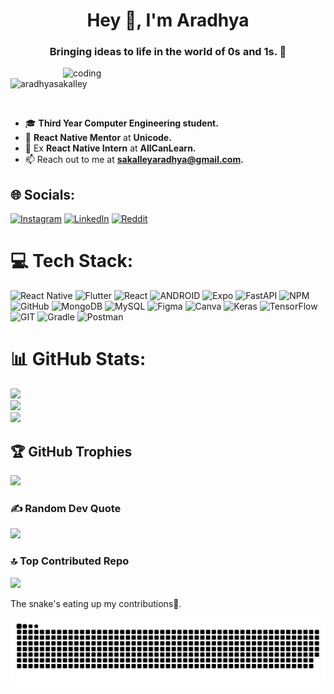 <div>
  <h1 align="center">Hey 👋, I'm Aradhya</h1>
  <h3 align="center">Bringing ideas to life in the world of 0s and 1s. 🌟</h3>


  <img align="right" alt="coding" width="420" src="https://github.com/aradhyasakalley/aradhyasakalley/assets/102210237/20bda020-7b9f-45fe-8fa7-9a424ce3fac0">

  <p align="left">
    <img src="https://komarev.com/ghpvc/?username=aradhyasakalley&label=Profile%20views&color=0e75b6&style=flat"
      alt="aradhyasakalley" />
  </p>

  <br>

  - 🎓 **Third Year Computer Engineering student.**
  - 🚀 **React Native Mentor** at **Unicode.**
  - 💼 Ex **React Native Intern** at **AllCanLearn.**
  - 📫 Reach out to me at **sakalleyaradhya@gmail.com.**

  ## 🌐 Socials:
  [![Instagram](https://img.shields.io/badge/Instagram-%23E4405F.svg?logo=Instagram&logoColor=white)](https://instagram.com/aradhyasakalley) [![LinkedIn](https://img.shields.io/badge/LinkedIn-%230077B5.svg?logo=linkedin&logoColor=white)](https://linkedin.com/in/aradhyasakalley) [![Reddit](https://img.shields.io/badge/Reddit-%23FF4500.svg?logo=Reddit&logoColor=white)](https://reddit.com/user/sakalleyaradhya)

  # 💻 Tech Stack:
  ![React Native](https://img.shields.io/badge/react_native-%2320232a.svg?style=for-the-badge&logo=react&logoColor=%2361DAFB) ![Flutter](https://img.shields.io/badge/Flutter-%2302569B.svg?style=for-the-badge&logo=Flutter&logoColor=white) ![React](https://img.shields.io/badge/react-%2320232a.svg?style=for-the-badge&logo=react&logoColor=%2361DAFB) ![ANDROID](https://img.shields.io/badge/android-%2320232a.svg?style=for-the-badge&logo=android&logoColor=%a4c639) ![Expo](https://img.shields.io/badge/expo-1C1E24?style=for-the-badge&logo=expo&logoColor=#D04A37) ![FastAPI](https://img.shields.io/badge/FastAPI-005571?style=for-the-badge&logo=fastapi) ![NPM](https://img.shields.io/badge/NPM-%23000000.svg?style=for-the-badge&logo=npm&logoColor=white) ![GitHub](https://img.shields.io/badge/GitHub-%23121011.svg?style=for-the-badge&logo=github&logoColor=white) ![MongoDB](https://img.shields.io/badge/MongoDB-%234ea94b.svg?style=for-the-badge&logo=mongodb&logoColor=white) ![MySQL](https://img.shields.io/badge/mysql-%2300f.svg?style=for-the-badge&logo=mysql&logoColor=white) ![Figma](https://img.shields.io/badge/figma-%23F24E1E.svg?style=for-the-badge&logo=figma&logoColor=white) ![Canva](https://img.shields.io/badge/Canva-%2300C4CC.svg?style=for-the-badge&logo=Canva&logoColor=white) ![Keras](https://img.shields.io/badge/Keras-%23D00000.svg?style=for-the-badge&logo=Keras&logoColor=white) ![TensorFlow](https://img.shields.io/badge/TensorFlow-%23FF6F00.svg?style=for-the-badge&logo=TensorFlow&logoColor=white) ![GIT](https://img.shields.io/badge/Git-fc6d26?style=for-the-badge&logo=git&logoColor=white) ![Gradle](https://img.shields.io/badge/Gradle-02303A.svg?style=for-the-badge&logo=Gradle&logoColor=white) ![Postman](https://img.shields.io/badge/Postman-FF6C37?style=for-the-badge&logo=postman&logoColor=white)

  # 📊 GitHub Stats:
  ![](https://github-readme-stats.vercel.app/api?username=aradhyasakalley&theme=midnight-purple&hide_border=false&include_all_commits=true&count_private=true)<br/>
  ![](https://github-readme-streak-stats.herokuapp.com/?user=aradhyasakalley&theme=midnight-purple&hide_border=false)<br/>
  ![](https://github-readme-stats.vercel.app/api/top-langs/?username=aradhyasakalley&theme=midnight-purple&hide_border=false&include_all_commits=true&count_private=true&layout=compact)

  ## 🏆 GitHub Trophies
  ![](https://github-profile-trophy.vercel.app/?username=aradhyasakalley&theme=juicyfresh&no-frame=false&no-bg=false&margin-w=4)

  ### ✍️ Random Dev Quote
  ![](https://quotes-github-readme.vercel.app/api?type=vetical&theme=tokyonight)

  ### 🔝 Top Contributed Repo
  ![](https://github-contributor-stats.vercel.app/api?username=aradhyasakalley&limit=5&theme=dark&combine_all_yearly_contributions=true)

  The snake's eating up my contributions🐍.
  <p align="center">
    <img  src="https://raw.githubusercontent.com/Elanza-48/Elanza-48/main/resources/img/github-contribution-grid-snake.svg"
      alt="example" />
  </p>
  <br>

  <p align="left"> <a href="https://twitter.com/" target="blank"><img
        src="https://img.shields.io/twitter/follow/?logo=twitter&style=for-the-badge&theme=nightowl" alt="" /></a> </p>
</div>


